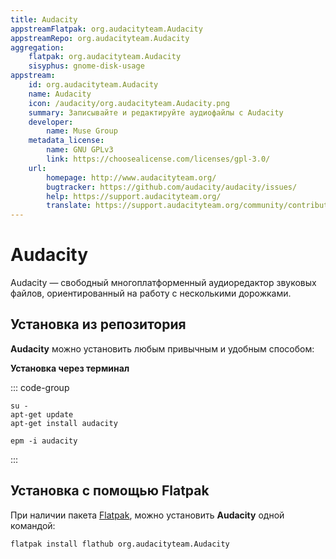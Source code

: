 ```yaml
---
title: Audacity
appstreamFlatpak: org.audacityteam.Audacity
appstreamRepo: org.audacityteam.Audacity
aggregation:
    flatpak: org.audacityteam.Audacity
    sisyphus: gnome-disk-usage
appstream:
    id: org.audacityteam.Audacity
    name: Audacity
    icon: /audacity/org.audacityteam.Audacity.png
    summary: Записывайте и редактируйте аудиофайлы с Audacity
    developer: 
        name: Muse Group
    metadata_license: 
        name: GNU GPLv3
        link: https://choosealicense.com/licenses/gpl-3.0/
    url: 
        homepage: http://www.audacityteam.org/
        bugtracker: https://github.com/audacity/audacity/issues/
        help: https://support.audacityteam.org/
        translate: https://support.audacityteam.org/community/contributing/translating/
---
```


# Audacity

Audacity — свободный многоплатформенный аудиоредактор звуковых файлов, ориентированный на работу с несколькими дорожками.

## Установка из репозитория

**Audacity** можно установить любым привычным и удобным способом:

<!--@include: ./parts/install/software-repo.md-->

**Установка через терминал**

::: code-group

```shell[apt-get]
su -
apt-get update
apt-get install audacity
```

```shell[epm]
epm -i audacity
```
:::

## Установка с помощью Flatpak

При наличии пакета [Flatpak](/flatpak), можно установить **Audacity** одной командой:

```shell
flatpak install flathub org.audacityteam.Audacity
```

<!--@include: ./parts/install/software-flatpak.md-->
